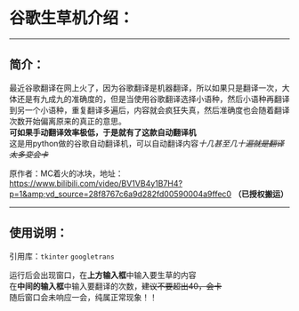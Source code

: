 # 谷歌生草机介绍：
***
## 简介：
最近谷歌翻译在网上火了，因为谷歌翻译是机器翻译，所以如果只是翻译一次，大体还是有九成九的准确度的，但是当使用谷歌翻译选择小语种，然后小语种再翻译到另一个小语种，重复翻译多遍后，内容就会疯狂失真，然后准确度也会随着翻译次数开始偏离原来的真正的意思。  
__可如果手动翻译效率极低，于是就有了这款自动翻译机__  
这是用python做的谷歌自动翻译机，可以自动翻译内容*十几甚至几十遍~~就是翻译太多变会卡~~*  
  
原作者：MC着火的冰块，地址：https://www.bilibili.com/video/BV1VB4y1B7H4?p=1&amp;vd_source=28f8767c6a9d282fd00590004a9ffec0
__（已授权搬运）__
***
## 使用说明：
引用库：`tkinter` `googletrans`  
  
运行后会出现窗口，在**上方输入框**中输入要生草的内容  
在**中间的输入框**中输入要翻译的次数，~~建议不要超出40，会卡~~  
随后窗口会未响应一会，纯属正常现象！！
